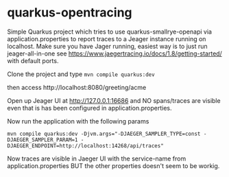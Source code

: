 # quarkus-opentracing
Simple Quarkus project which tries to use quarkus-smallrye-openapi via application.properties to report traces to a Jeager instance running on localhost. 
Make sure you have Jager running, easiest way is to just run jeager-all-in-one see https://www.jaegertracing.io/docs/1.8/getting-started/  with default ports.

Clone the project and type
```mvn compile quarkus:dev```

then access http://localhost:8080/greeting/acme

Open up Jeager UI at http://127.0.0.1:16686 and NO spans/traces are visible even that is has been configured in application.properties.

Now run the application with the following params

```mvn compile quarkus:dev -Djvm.args="-DJAEGER_SAMPLER_TYPE=const -DJAEGER_SAMPLER_PARAM=1 -DJAEGER_ENDPOINT=http://localhost:14268/api/traces"```

Now traces are visible in Jaeger UI with the service-name from application.properties BUT the other properties doesn't seem to be workig.


